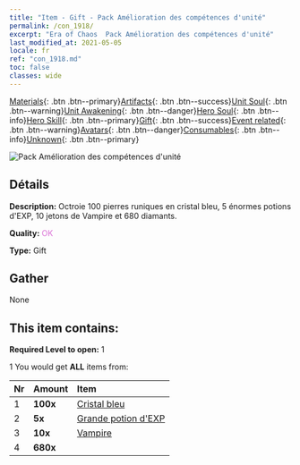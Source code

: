 ```yaml
---
title: "Item - Gift - Pack Amélioration des compétences d'unité"
permalink: /con_1918/
excerpt: "Era of Chaos  Pack Amélioration des compétences d'unité"
last_modified_at: 2021-05-05
locale: fr
ref: "con_1918.md"
toc: false
classes: wide
---
```

 [Materials](/ItemsFR/){: .btn .btn--primary}[Artifacts](/ItemsFR/Artifacts/){: .btn .btn--success}[Unit Soul](/ItemsFR/UnitSoul/){: .btn .btn--warning}[Unit Awakening](/ItemsFR/UnitAwakening/){: .btn .btn--danger}[Hero Soul](/ItemsFR/HeroSoul/){: .btn .btn--info}[Hero Skill](/ItemsFR/HeroSkill/){: .btn .btn--primary}[Gift](/ItemsFR/Gift/){: .btn .btn--success}[Event related](/ItemsFR/Events/){: .btn .btn--warning}[Avatars](/ItemsFR/Avatars/){: .btn .btn--danger}[Consumables](/ItemsFR/Consumables/){: .btn .btn--info}[Unknown](/ItemsFR/Unknown/){: .btn .btn--primary}

 ![Pack Amélioration des compétences d'unité](/images/t/i_907541.png)

## Détails
 **Description:** Octroie 100 pierres runiques en cristal bleu, 5 énormes potions d'EXP, 10 jetons de Vampire et 680 diamants.

 **Quality:** <span style="color: #DA70D6">OK</span>

 **Type:** Gift

## Gather

  None

## This item contains:

 **Required Level to open:** 1

 1 You would get **ALL** items  from:

  | Nr | Amount |     Item    |
  |:---|:-------|:------------|
  | 1 |  **100x** | [Cristal bleu](/ItemsFR/con_716/) |  | 
  | 2 |  **5x** | [Grande potion d'EXP](/ItemsFR/con_702/) |  | 
  | 3 |  **10x** | [Vampire](/ItemsFR/unt_211/) |  | 
  | 4 |  **680x** | <i class="fas fa-gem"/> |  | 
